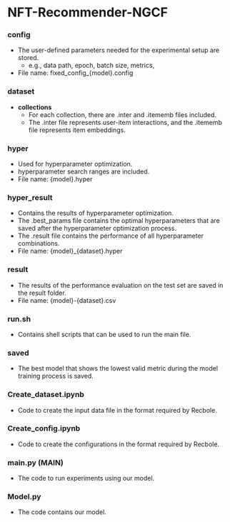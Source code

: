 # NFT-Recommender-NGCF

### config
- The user-defined parameters needed for the experimental setup are stored.
  - e.g., data path, epoch, batch size, metrics, 
- File name: fixed\_config\_{model}.config

### dataset
- **collections**
  - For each collection, there are .inter and .itememb files included.
  - The .inter file represents user-item interactions, and the .itememb file represents item embeddings.

### hyper
- Used for hyperparameter optimization.
- hyperparameter search ranges are included.
- File name: {model}.hyper

### hyper_result
- Contains the results of hyperparameter optimization.
- The .best_params file contains the optimal hyperparameters that are saved after the hyperparameter optimization process.
- The .result file contains the performance of all hyperparameter combinations.
- File name: {model}\_{dataset}.hyper

### result
- The results of the performance evaluation on the test set are saved in the result folder.
- File name: {model}-{dataset}.csv

### run.sh
- Contains shell scripts that can be used to run the main file.

### saved
- The best model that shows the lowest valid metric during the model training process is saved.

### Create_dataset.ipynb
- Code to create the input data file in the format required by Recbole.

### Create_config.ipynb
- Code to create the configurations in the format required by Recbole.

### main.py (MAIN)
- The code to run experiments using our model.

### Model.py
- The code contains our model.
